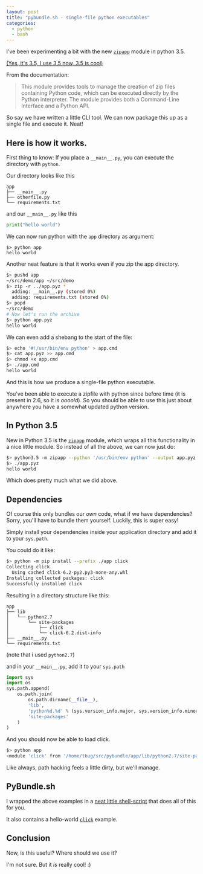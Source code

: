 ```yaml
---
layout: post
title: "pybundle.sh - single-file python executables"
categories:
  - python
  - bash
---
```


I've been experimenting a bit with the new [`zipapp`][zipapp] module
in python 3.5.

[(Yes, it's 3.5, I use 3.5 now, 3.5 is cool)][fez]

From the documentation:

> This module provides tools to manage the creation of zip files containing Python code, which can be executed directly by the Python interpreter. The module provides both a Command-Line Interface and a Python API.

So say we have written a little CLI tool. We can now package this up as a single
file and execute it. Neat!

## Here is how it works.

First thing to know: If you place a `__main__.py`, you can execute the directory with `python`.

Our directory looks like this

```
app
├── __main__.py
├── otherfile.py
└── requirements.txt
```

and our `__main__.py` like this

```py
print("hello world")
```

We can now run python with the `app` directory as argument:

```
$> python app
hello world
```

Another neat feature is that it works even if you zip the app directory.

```bash
$> pushd app
~/src/demo/app ~/src/demo
$> zip -r ../app.pyz *
  adding: __main__.py (stored 0%)
  adding: requirements.txt (stored 0%)
$> popd
~/src/demo
# Now let's run the archive
$> python app.pyz
hello world
```

We can even add a shebang to the start of the file:

```bash
$> echo '#!/usr/bin/env python' > app.cmd
$> cat app.pyz >> app.cmd 
$> chmod +x app.cmd
$> ./app.cmd
hello world
```

And this is how we produce a single-file python executable.

You've been able to execute a zipfile with python since before time
(it is present in 2.6, so it is _oooold_).
So you should be able to use this just about anywhere you have a somewhat
updated python version.

## In Python 3.5

New in Python 3.5 is the [`zipapp`][zipapp] module, which wraps all
this functionality in a nice little module.
So instead of all the above, we can now just do:

```bash
$> python3.5 -m zipapp --python '/usr/bin/env python' --output app.pyz app
$> ./app.pyz
hello world
```

Which does pretty much what we did above.


## Dependencies

Of course this only bundles our _own_ code, what if we have dependencies?
Sorry, you'll have to bundle them yourself.
Luckily, this is super easy!

Simply install your dependencies inside your application directory and
add it to your `sys.path`.

You could do it like:

```bash
$> python -m pip install --prefix ./app click
Collecting click
  Using cached click-6.2-py2.py3-none-any.whl
Installing collected packages: click
Successfully installed click
```

Resulting in a directory structure like this:

```
app
├── lib
│   └── python2.7
│       └── site-packages
│           ├── click
│           └── click-6.2.dist-info
├── __main__.py
└── requirements.txt
```

(note that i used `python2.7`)


and in your `__main__.py`, add it to your `sys.path`

```py
import sys
import os
sys.path.append(
    os.path.join(
        os.path.dirname(__file__),
        'lib',
        'python%d.%d' % (sys.version_info.major, sys.version_info.minor),
        'site-packages'
    )
)
```

And you should now be able to load click.

```bash
$> python app
<module 'click' from '/home/tbug/src/pybundle/app/lib/python2.7/site-packages/click/__init__.pyc'>
```

Like always, path hacking feels a little dirty, but we'll manage.

## PyBundle.sh

I wrapped the above examples in a [neat little shell-script][pybundle.sh] that does all of
this for you.

It also contains a hello-world [`click`][click] example.

## Conclusion

Now, is this useful? Where should we use it?

I'm not sure. But it _is_ really cool! :)



[click]: http://click.pocoo.org/
[zipapp]: https://docs.python.org/3/library/zipapp.html
[fez]: https://www.youtube.com/v/obnblNruPiU&start=4&end=11
[pybundle.sh]: https://github.com/tbug/pybundle.sh